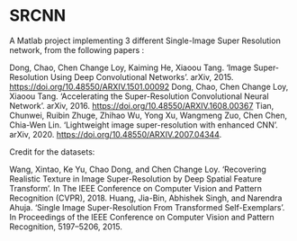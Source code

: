 # SRCNN

A Matlab project implementing 3 different Single-Image Super Resolution network, from the following papers :

Dong, Chao, Chen Change Loy, Kaiming He, Xiaoou Tang. ‘Image Super-Resolution Using Deep Convolutional Networks’. arXiv, 2015. https://doi.org/10.48550/ARXIV.1501.00092 
Dong, Chao, Chen Change Loy, Xiaoou Tang. ‘Accelerating the Super-Resolution Convolutional Neural Network’. arXiv, 2016. https://doi.org/10.48550/ARXIV.1608.00367 
Tian, Chunwei, Ruibin Zhuge, Zhihao Wu, Yong Xu, Wangmeng Zuo, Chen Chen, Chia-Wen Lin. ‘Lightweight image super-resolution with enhanced CNN’. arXiv, 2020. https://doi.org/10.48550/ARXIV.2007.04344. 


Credit for the datasets:

Wang, Xintao, Ke Yu, Chao Dong, and Chen Change Loy. ‘Recovering Realistic Texture in Image Super-Resolution by Deep Spatial Feature Transform’. In The IEEE Conference on Computer Vision and Pattern Recognition (CVPR), 2018.
Huang, Jia-Bin, Abhishek Singh, and Narendra Ahuja. ‘Single Image Super-Resolution From Transformed Self-Exemplars’. In Proceedings of the IEEE Conference on Computer Vision and Pattern Recognition, 5197–5206, 2015.
